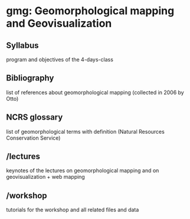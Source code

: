 # gmg: Geomorphological mapping and Geovisualization
## Syllabus
program and objectives of the 4-days-class
## Bibliography
list of references about geomorphological mapping (collected in 2006 by Otto)
## NCRS glossary
list of geomorphological terms with definition (Natural Resources Conservation Service)
## /lectures
keynotes of the lectures on geomorphological mapping and on geovisualization + web mapping
## /workshop
tutorials for the workshop and all related files and data
